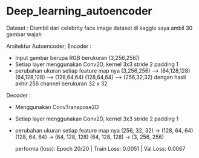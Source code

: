 # Deep_learning_autoencoder
Dataset : Diambil dari celebrity face image dataset di kaggle saya ambil 30 gambar wajah

Arsitektur Autoencoder;
Encoder : 
 - Input gambar berupa RGB berukuran (3,256,256))
 - Setiap layer menggunakan Conv2D, kernel 3x3 stride 2 padding 1
 - perubahan ukuran setiap feature map nya
     (3,256,256) --> (64,128,128)
     (64,128,128) --> (128,64,64)
     (128,64,64) --> (256,32,32)
   dengan hasil akhir 256 channel berukuran 32 x 32

Decoder : 
- Menggunakan  ConvTranspose2D
- Setiap layer menggunakan Conv2D, kernel 3x3 stride 2 padding 1
- perubahan ukuran setiap feature map nya
  (256, 32, 32) → (128, 64, 64)
  (128, 64, 64) → (64, 128, 128)
  (64, 128, 128) → (3, 256, 256)

  performa (loss): Epoch 20/20 | Train Loss: 0.0051 | Val Loss: 0.0067



  


   



